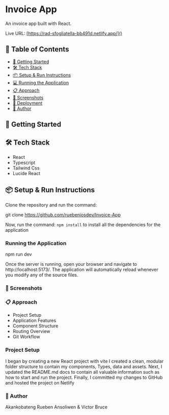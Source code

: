 # Invoice App

An invoice app built with React.

Live URL: [https://rad-sfogliatella-bb491d.netlify.app/]()

## 📌 Table of Contents

- [🚀 Getting Started](#-getting-started)
- [🛠 Tech Stack](#-tech-stack)
- [📦 Setup & Run Instructions](#-setup-run-instructions)
- [💻 Running the Application](#-running-the-application)
- [📋 Approach](#-approach)
- [📸 Screenshots](#-screenshots)
- [🚀 Deployment](#-deployment)
- [👤 Author](#-author)

## 🚀 Getting Started

## 🛠 Tech Stack
- React
- Typescript
- Tailwind Css
-  Lucide React

## 📦 Setup & Run Instructions

Clone the repository and run the command:

git clone https://github.com/ruebeniosdev/Invoice-App

Now, run the command:
`npm install` to install all the dependencies for the application

### Running the Application
npm run dev

Once the server is running, open your browser and navigate to http://localhost:5173/. The application will automatically reload whenever you modify any of the source files.

### 📸 Screenshots
### 📋 Approach
- Project Setup
- Application Features
- Component Structure
- Routing Overview
-  Git Workflow

### Project Setup
I began by creating a new React project with vite
I created a clean, modular folder structure to contain my components, Types,  data and assets. 
Next, I updated the README.md docs to contain all valuable information such as how to start and run the project.
Finally, I committed my changes to GitHub and hosted the project on Netlify 

### 👤 Author
Akankobateng Rueben Ansoliwen & Victor Bruce
